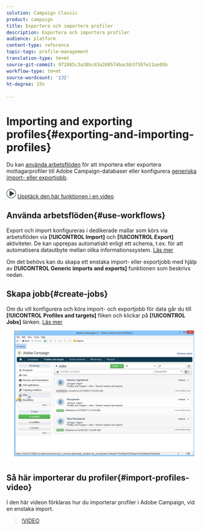 ```yaml
---
solution: Campaign Classic
product: campaign
title: Exportera och importera profiler
description: Exportera och importera profiler
audience: platform
content-type: reference
topic-tags: profile-management
translation-type: tm+mt
source-git-commit: 972885c3a38bcd3a260574bacbb3f507e11ae05b
workflow-type: tm+mt
source-wordcount: '132'
ht-degree: 15%

---
```



# Importing and exporting profiles{#exporting-and-importing-profiles}

Du kan [använda arbetsflöden](#use-workflows) för att importera eller exportera mottagarprofiler till Adobe Campaign-databaser eller konfigurera [generiska import- eller exportjobb](#create-jobs).

![](assets/do-not-localize/how-to-video.png) [Upptäck den här funktionen i en video](#import-profiles-video)

## Använda arbetsflöden{#use-workflows}

Export och import konfigureras i dedikerade mallar som körs via arbetsflöden via **[!UICONTROL Import]** och **[!UICONTROL Export]** aktiviteter. De kan upprepas automatiskt enligt ett schema, t.ex. för att automatisera datautbyte mellan olika informationssystem. [Läs mer](../../workflow/using/importing-data.md#best-practices-when-importing-data)

Om det behövs kan du skapa ett enstaka import- eller exportjobb med hjälp av **[!UICONTROL Generic imports and exports]** funktionen som beskrivs nedan.

## Skapa jobb{#create-jobs}

Om du vill konfigurera och köra import- och exportjobb för data går du till **[!UICONTROL Profiles and targets]** fliken och klickar på **[!UICONTROL Jobs]** länken. [Läs mer](../../platform/using/generic-imports-and-exports.md)

![](assets/s_ncs_user_interface_import_link.png)


## Så här importerar du profiler{#import-profiles-video}

I den här videon förklaras hur du importerar profiler i Adobe Campaign, vid en enstaka import.

>[!VIDEO](https://video.tv.adobe.com/v/25608?quality=12)
